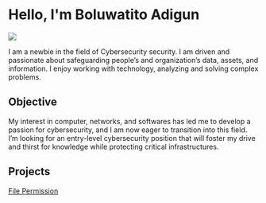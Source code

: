 # Hello, I'm Boluwatito Adigun
<a href="https://linkedin.com/in/boluwatito-adigun-42019415b/"><img src="https://img.shields.io/badge/-LinkedIn-0072b1?&style=for-the-badge&logo=linkedin&logoColor=white" /></a>

I am a newbie in the field of Cybersecurity security. I am driven and passionate about safeguarding people’s and organization’s data, assets, and  information. I enjoy working with technology, analyzing and solving complex problems. 


## Objective

My interest in computer, networks, and softwares has led me to develop a passion for cybersecurity, and I am now eager to transition into this field.  I’m looking for an entry-level cybersecurity position that will foster my drive and thirst for knowledge while protecting critical infrastructures.

## Projects
<a href="https://github.com/Boluwatito-Adigun/Linux-File-Permission">File Permission</a>
